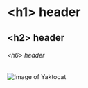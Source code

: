 # \<h1\> header
## \<h2\> header
###### \<h6\> header

![Image of Yaktocat](https://octodex.github.com/images/yaktocat.png)
